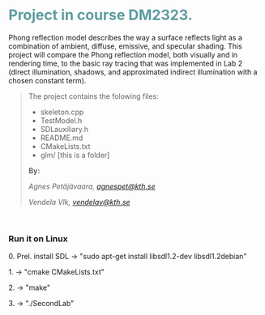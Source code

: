 <h1 style="color: #5e9ca0;"><br />Project in course DM2323.</h1>
<p><span style="font-weight: 400;">Phong reflection model describes the way a surface reflects light as a combination of ambient, diffuse, emissive, and specular shading. T</span><span style="font-weight: 400;">his project will compare the Phong reflection model, both visually and in rendering time, to the basic ray tracing that was implemented in Lab 2 (direct illumination, shadows, and approximated indirect illumination with a chosen constant term).</span></p>
<blockquote>
  
  The project contains the folowing files: 
- skeleton.cpp
- TestModel.h
- SDLauxiliary.h
- README.md
- CMakeLists.txt
- glm/ [this is a folder]
  
<p style="text-align: left;"><strong>By:</strong></p>
<p style="text-align: left;"><em>Agnes Pet&auml;j&auml;vaara, <a href="mailto:agnespet@kth.se">agnespet@kth.se</a></em></p>
<p style="text-align: left;"><em>Vendela Vlk, <a href="mailto:vendelav@kth.se">vendelav@kth.se</a></em></p>
</blockquote>
<p>&nbsp;</p>

<h3> Run it on Linux </h3>
<p> 0. Prel. install SDL -> "sudo apt-get install libsdl1.2-dev libsdl1.2debian"</p>
<p> 1. -> "cmake CMakeLists.txt" </p>
<p> 2. -> "make" </p>
<p> 3. -> "./SecondLab" </p>



